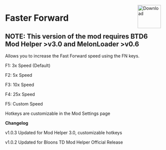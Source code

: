 <a href="https://github.com/doombubbles/faster-forward/releases/latest/download/FasterForward.dll"><img align="right" alt="Download" height="75" src="https://github.com/doombubbles/BTD6-Mods/blob/main/download.png?raw=true"></a>

# Faster Forward

## NOTE: This version of the mod requires BTD6 Mod Helper >v3.0 and MelonLoader >v0.6

Allows you to increase the Fast Forward speed using the FN keys.

F1: 3x Speed (Default)

F2: 5x Speed

F3: 10x Speed

F4: 25x Speed

F5: Custom Speed

Hotkeys are customizable in the Mod Settings page

**Changelog**

v1.0.3 Updated for Mod Helper 3.0, customizable hotkeys

v1.0.2 Updated for Bloons TD Mod Helper Official Release
